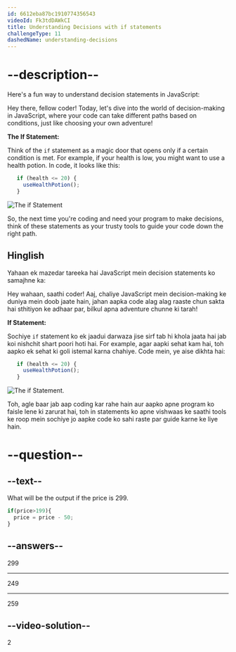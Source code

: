 ```yaml
---
id: 6612eba87bc1910774356543
videoId: Fk3tdDAWkCI
title: Understanding Decisions with if statements
challengeType: 11
dashedName: understanding-decisions
---
```


# --description--

Here's a fun way to understand decision statements in JavaScript:

Hey there, fellow coder! Today, let's dive into the world of decision-making in JavaScript, where your code can take different paths based on conditions, just like choosing your own adventure!

**The If Statement:** 

Think of the `if` statement as a magic door that opens only if a certain condition is met. For example, if your health is low, you might want to use a health potion. In code, it looks like this:

```javascript
   if (health <= 20) {
     useHealthPotion();
   }
   ```


   
![The if Statement](https://i.ibb.co/6vT1Jgw/Screenshot-from-2024-04-24-09-59-01.png)

So, the next time you're coding and need your program to make decisions, think of these statements as your trusty tools to guide your code down the right path. 

<h2>Hinglish</h2>

Yahaan ek mazedar tareeka hai JavaScript mein decision statements ko samajhne ka:

Hey wahaan, saathi coder! Aaj, chaliye JavaScript mein decision-making ke duniya mein doob jaate hain, jahan aapka code alag alag raaste chun sakta hai sthitiyon ke adhaar par, bilkul apna adventure chunne ki tarah!

**If Statement:** 

Sochiye `if` statement ko ek jaadui darwaza jise sirf tab hi khola jaata hai jab koi nishchit shart poori hoti hai. For example, agar aapki sehat kam hai, toh aapko ek sehat ki goli istemal karna chahiye. Code mein, ye aise dikhta hai:

```javascript
   if (health <= 20) {
     useHealthPotion();
   }
   ```



![The if Statement](https://i.ibb.co/6vT1Jgw/Screenshot-from-2024-04-24-09-59-01.png).

Toh, agle baar jab aap coding kar rahe hain aur aapko apne program ko faisle lene ki zarurat hai, toh in statements ko apne vishwaas ke saathi tools ke roop mein sochiye jo aapke code ko sahi raste par guide karne ke liye hain. 


# --question--

## --text--

What will be the output if the price is 299.

```js
if(price>199){
  price = price - 50;
}
```

## --answers--

299

---

249

---

259

## --video-solution--

2
